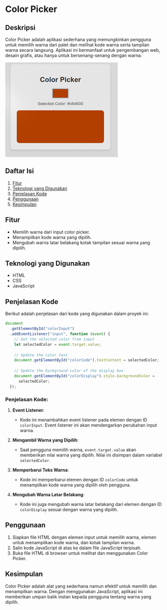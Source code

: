 # Color Picker

## Deskripsi

Color Picker adalah aplikasi sederhana yang memungkinkan pengguna untuk memilih warna dari palet dan melihat kode warna serta tampilan warna secara langsung. Aplikasi ini bermanfaat untuk pengembangan web, desain grafis, atau hanya untuk bersenang-senang dengan warna.

![Screenshot Color Picker](image.png) <!-- Ganti dengan path gambar Anda -->

## Daftar Isi

1. [Fitur](#fitur)
2. [Teknologi yang Digunakan](#teknologi-yang-digunakan)
3. [Penjelasan Kode](#penjelasan-kode)
4. [Penggunaan](#penggunaan)
5. [Kesimpulan](#kesimpulan)

## Fitur

- Memilih warna dari input color picker.
- Menampilkan kode warna yang dipilih.
- Mengubah warna latar belakang kotak tampilan sesuai warna yang dipilih.

## Teknologi yang Digunakan

- HTML
- CSS
- JavaScript

## Penjelasan Kode

Berikut adalah penjelasan dari kode yang digunakan dalam proyek ini:

```javascript
document
  .getElementById("colorInput")
  .addEventListener("input", function (event) {
    // Get the selected color from input
    let selectedColor = event.target.value;

    // Update the color text
    document.getElementById("colorCode").textContent = selectedColor;

    // Update the background color of the display box
    document.getElementById("colorDisplay").style.backgroundColor =
      selectedColor;
  });
```

### Penjelasan Kode:

1. **Event Listener**:

   - Kode ini menambahkan event listener pada elemen dengan ID `colorInput`. Event listener ini akan mendengarkan perubahan input warna.

2. **Mengambil Warna yang Dipilih**:

   - Saat pengguna memilih warna, `event.target.value` akan memberikan nilai warna yang dipilih. Nilai ini disimpan dalam variabel `selectedColor`.

3. **Memperbarui Teks Warna**:

   - Kode ini memperbarui elemen dengan ID `colorCode` untuk menampilkan kode warna yang dipilih oleh pengguna.

4. **Mengubah Warna Latar Belakang**:
   - Kode ini juga mengubah warna latar belakang dari elemen dengan ID `colorDisplay` sesuai dengan warna yang dipilih.

## Penggunaan

1. Siapkan file HTML dengan elemen input untuk memilih warna, elemen untuk menampilkan kode warna, dan kotak tampilan warna.
2. Salin kode JavaScript di atas ke dalam file JavaScript terpisah.
3. Buka file HTML di browser untuk melihat dan menggunakan Color Picker.

## Kesimpulan

Color Picker adalah alat yang sederhana namun efektif untuk memilih dan menampilkan warna. Dengan menggunakan JavaScript, aplikasi ini memberikan umpan balik instan kepada pengguna tentang warna yang dipilih.
